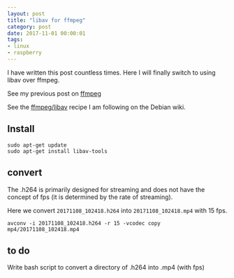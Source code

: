 ```yaml
---
layout: post
title: "libav for ffmpeg"
category: post
date: 2017-11-01 00:00:01
tags:
- linux
- raspberry
---
```


I have written this post countless times. Here I will finally switch to using libav over ffmpeg.

See my previous post on [ffmpeg][2]

See the [ffmpeg/libav][1] recipe I am following on the Debian wiki.

## Install
	sudo apt-get update
	sudo apt-get install libav-tools

## convert

The .h264 is primarily designed for streaming and does not have the concept of fps (it is determined by the rate of streaming).

Here we convert `20171108_102418.h264` into `20171108_102418.mp4` with 15 fps.

    avconv -i 20171108_102418.h264 -r 15 -vcodec copy mp4/20171108_102418.mp4

## to do

Write bash script to convert a directory of .h264 into .mp4 (with fps)


[1]: https://wiki.debian.org/ffmpeg
[2]: Convert-h264-files-with-ffmpeg